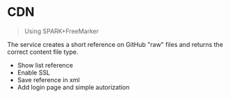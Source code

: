 # CDN
> Using SPARK+FreeMarker

The service creates a short reference on GitHub "raw" files and returns the correct content file type.

* Show list reference
* Enable SSL
* Save reference in xml
* Add login page and simple autorization